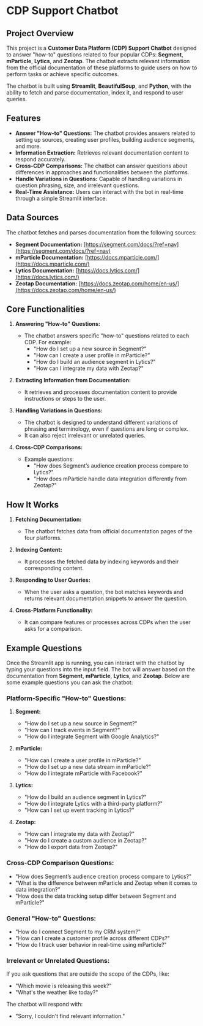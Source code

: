 # CDP Support Chatbot

## Project Overview

This project is a **Customer Data Platform (CDP) Support Chatbot** designed to answer "how-to" questions related to four popular CDPs: **Segment**, **mParticle**, **Lytics**, and **Zeotap**. The chatbot extracts relevant information from the official documentation of these platforms to guide users on how to perform tasks or achieve specific outcomes.

The chatbot is built using **Streamlit**, **BeautifulSoup**, and **Python**, with the ability to fetch and parse documentation, index it, and respond to user queries.

## Features

- **Answer "How-to" Questions:** The chatbot provides answers related to setting up sources, creating user profiles, building audience segments, and more.
- **Information Extraction:** Retrieves relevant documentation content to respond accurately.
- **Cross-CDP Comparisons:** The chatbot can answer questions about differences in approaches and functionalities between the platforms.
- **Handle Variations in Questions:** Capable of handling variations in question phrasing, size, and irrelevant questions.
- **Real-Time Assistance:** Users can interact with the bot in real-time through a simple Streamlit interface.

## Data Sources

The chatbot fetches and parses documentation from the following sources:
- **Segment Documentation:** [https://segment.com/docs/?ref=nav](https://segment.com/docs/?ref=nav)
- **mParticle Documentation:** [https://docs.mparticle.com/](https://docs.mparticle.com/)
- **Lytics Documentation:** [https://docs.lytics.com/](https://docs.lytics.com/)
- **Zeotap Documentation:** [https://docs.zeotap.com/home/en-us/](https://docs.zeotap.com/home/en-us/)

## Core Functionalities

1. **Answering "How-to" Questions:**
    - The chatbot answers specific "how-to" questions related to each CDP. For example:
      - "How do I set up a new source in Segment?"
      - "How can I create a user profile in mParticle?"
      - "How do I build an audience segment in Lytics?"
      - "How can I integrate my data with Zeotap?"

2. **Extracting Information from Documentation:**
    - It retrieves and processes documentation content to provide instructions or steps to the user.
  
3. **Handling Variations in Questions:**
    - The chatbot is designed to understand different variations of phrasing and terminology, even if questions are long or complex.
    - It can also reject irrelevant or unrelated queries.

4. **Cross-CDP Comparisons:**
    - Example questions: 
        - "How does Segment’s audience creation process compare to Lytics?"
        - "How does mParticle handle data integration differently from Zeotap?"

## How It Works

1. **Fetching Documentation:**
    - The chatbot fetches data from official documentation pages of the four platforms.
  
2. **Indexing Content:**
    - It processes the fetched data by indexing keywords and their corresponding content.

3. **Responding to User Queries:**
    - When the user asks a question, the bot matches keywords and returns relevant documentation snippets to answer the question.

4. **Cross-Platform Functionality:**
    - It can compare features or processes across CDPs when the user asks for a comparison.

## Example Questions

Once the Streamlit app is running, you can interact with the chatbot by typing your questions into the input field. The bot will answer based on the documentation from **Segment**, **mParticle**, **Lytics**, and **Zeotap**. Below are some example questions you can ask the chatbot:

### **Platform-Specific "How-to" Questions:**
1. **Segment:**
   - "How do I set up a new source in Segment?"
   - "How can I track events in Segment?"
   - "How do I integrate Segment with Google Analytics?"

2. **mParticle:**
   - "How can I create a user profile in mParticle?"
   - "How do I set up a new data stream in mParticle?"
   - "How do I integrate mParticle with Facebook?"

3. **Lytics:**
   - "How do I build an audience segment in Lytics?"
   - "How do I integrate Lytics with a third-party platform?"
   - "How can I set up event tracking in Lytics?"

4. **Zeotap:**
   - "How can I integrate my data with Zeotap?"
   - "How do I create a custom audience in Zeotap?"
   - "How do I export data from Zeotap?"

### **Cross-CDP Comparison Questions:**
- "How does Segment’s audience creation process compare to Lytics?"
- "What is the difference between mParticle and Zeotap when it comes to data integration?"
- "How does the data tracking setup differ between Segment and mParticle?"

### **General "How-to" Questions:**
- "How do I connect Segment to my CRM system?"
- "How can I create a customer profile across different CDPs?"
- "How do I track user behavior in real-time using mParticle?"

### **Irrelevant or Unrelated Questions:**
If you ask questions that are outside the scope of the CDPs, like:
- "Which movie is releasing this week?"
- "What's the weather like today?"

The chatbot will respond with:
- "Sorry, I couldn't find relevant information."

